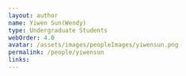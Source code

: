 ```yaml
---
layout: author
name: Yiwen Sun(Wendy)
type: Undergraduate Students
webOrder: 4.0
avatar: /assets/images/peopleImages/yiwensun.png
permalink: /people/yiwensun
links:
---
```


